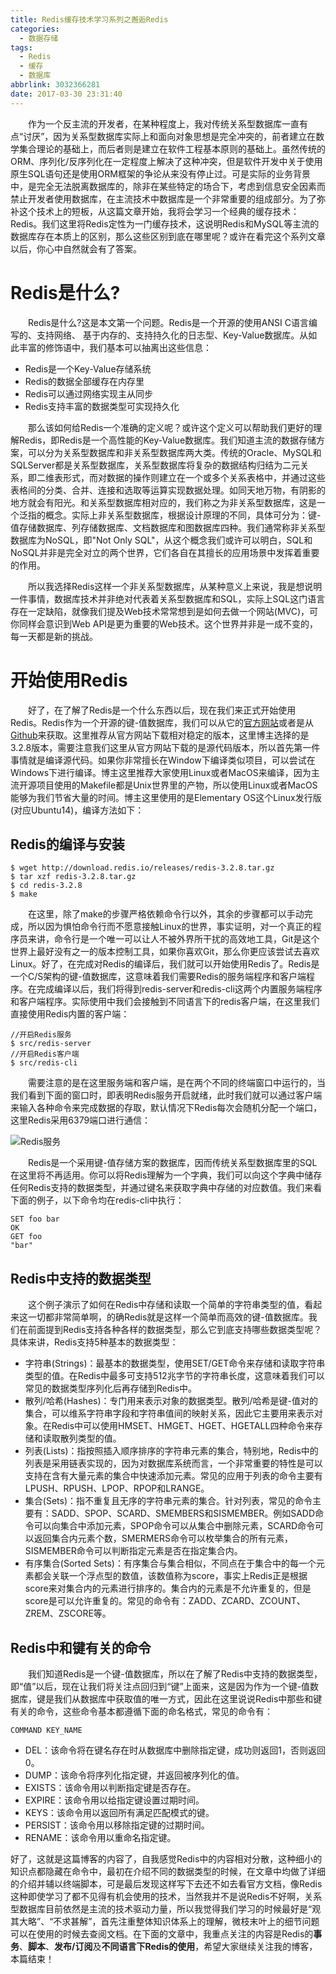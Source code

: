 ```yaml
---
title: Redis缓存技术学习系列之邂逅Redis
categories:
  - 数据存储
tags:
  - Redis
  - 缓存
  - 数据库
abbrlink: 3032366281
date: 2017-03-30 23:31:40
---
```

&emsp;&emsp;作为一个反主流的开发者，在某种程度上，我对传统关系型数据库一直有点“讨厌”，因为关系型数据库实际上和面向对象思想是完全冲突的，前者建立在数学集合理论的基础上，而后者则是建立在软件工程基本原则的基础上。虽然传统的ORM、序列化/反序列化在一定程度上解决了这种冲突，但是软件开发中关于使用原生SQL语句还是使用ORM框架的争论从来没有停止过。可是实际的业务背景中，是完全无法脱离数据库的，除非在某些特定的场合下，考虑到信息安全因素而禁止开发者使用数据库，在主流技术中数据库是一个非常重要的组成部分。为了弥补这个技术上的短板，从这篇文章开始，我将会学习一个经典的缓存技术：Redis。我们这里将Redis定性为一门缓存技术，这说明Redis和MySQL等主流的数据库存在本质上的区别，那么这些区别到底在哪里呢？或许在看完这个系列文章以后，你心中自然就会有了答案。

<!--more-->

# Redis是什么?
&emsp;&emsp;Redis是什么?这是本文第一个问题。Redis是一个开源的使用ANSI C语言编写的、支持网络、 基于内存的、支持持久化的日志型、Key-Value数据库。从如此丰富的修饰语中，我们基本可以抽离出这些信息：

* Redis是一个Key-Value存储系统
* Redis的数据全部缓存在内存里
* Redis可以通过网络实现主从同步
* Redis支持丰富的数据类型可实现持久化

  那么该如何给Redis一个准确的定义呢？或许这个定义可以帮助我们更好的理解Redis，即Redis是一个高性能的Key-Value数据库。我们知道主流的数据存储方案，可以分为关系型数据库和非关系型数据库两大类。传统的Oracle、MySQL和SQLServer都是关系型数据库，关系型数据库将复杂的数据结构归结为二元关系，即二维表形式，而对数据的操作则建立在一个或多个关系表格中，并通过这些表格间的分类、合并、连接和选取等运算实现数据处理。如同天地万物，有阴影的地方就会有阳光。和关系型数据库相对应的，我们称之为非关系型数据库，这是一个泛指的概念。实际上非关系型数据库，根据设计原理的不同，具体可分为：键-值存储数据库、列存储数据库、文档数据库和图数据库四种。我们通常称非关系型数据库为NoSQL，即"Not Only SQL"，从这个概念我们或许可以明白，SQL和NoSQL并非是完全对立的两个世界，它们各自在其擅长的应用场景中发挥着重要的作用。

  所以我选择Redis这样一个非关系型数据库，从某种意义上来说，我是想说明一件事情，数据库技术并非绝对代表着关系型数据库和SQL，实际上SQL这门语言存在一定缺陷，就像我们提及Web技术常常想到是如何去做一个网站(MVC)，可你同样会意识到Web API是更为重要的Web技术。这个世界并非是一成不变的，每一天都是新的挑战。

# 开始使用Redis
  好了，在了解了Redis是一个什么东西以后，现在我们来正式开始使用Redis。Redis作为一个开源的键-值数据库，我们可以从它的[官方网站](https://redis.io/)或者是从[Github](https://github.com/antirez/redis)来获取。这里推荐从官方网站下载相对稳定的版本，这里博主选择的是3.2.8版本，需要注意我们这里从官方网站下载的是源代码版本，所以首先第一件事情就是编译源代码。如果你非常擅长在Window下编译类似项目，可以尝试在Windows下进行编译。博主这里推荐大家使用Linux或者MacOS来编译，因为主流开源项目使用的Makefile都是Unix世界里的产物，所以使用Linux或者MacOS能够为我们节省大量的时间。博主这里使用的是Elementary OS这个Linux发行版(对应Ubuntu14)，编译方法如下：



## Redis的编译与安装

```
$ wget http://download.redis.io/releases/redis-3.2.8.tar.gz
$ tar xzf redis-3.2.8.tar.gz
$ cd redis-3.2.8
$ make
```
  在这里，除了make的步骤严格依赖命令行以外，其余的步骤都可以手动完成，所以因为惧怕命令行而不愿意接触Linux的世界，事实证明，对一个真正的程序员来讲，命令行是一个唯一可以让人不被外界所干扰的高效地工具，Git是这个世界上最好没有之一的版本控制工具，如果你喜欢Git，那么你更应该尝试去喜欢Linux。好了，在完成对Redis的编译后，我们就可以开始使用Redis了。Redis是一个C/S架构的键-值数据库，这意味着我们需要Redis的服务端程序和客户端程序。在完成编译以后，我们将得到redis-server和redis-cli这两个内置服务端程序和客户端程序。实际使用中我们会接触到不同语言下的redis客户端，在这里我们直接使用Redis内置的客户端：

```
//开启Redis服务
$ src/redis-server
//开启Redis客户端
$ src/redis-cli
```

  需要注意的是在这里服务端和客户端，是在两个不同的终端窗口中运行的，当我们看到下面的窗口时，即表明Redis服务开启就绪，此时我们就可以通过客户端来输入各种命令来完成数据的存取，默认情况下Redis每次会随机分配一个端口，这里Redis采用6379端口进行通信：

![Redis服务](http://img.blog.csdn.net/20170401211921407)

  Redis是一个采用键-值存储方案的数据库，因而传统关系型数据库里的SQL在这里将不再适用。你可以将Redis理解为一个字典，我们可以向这个字典中储存任何Redis支持的数据类型，并通过键名来获取字典中存储的对应数值。我们来看下面的例子，以下命令均在redis-cli中执行：

```
SET foo bar
OK
GET foo
"bar"
```

## Redis中支持的数据类型

  这个例子演示了如何在Redis中存储和读取一个简单的字符串类型的值，看起来这一切都非常简单啊，的确Redis就是这样一个简单而高效的键-值数据库。我们在前面提到Redis支持各种各样的数据类型，那么它到底支持哪些数据类型呢？具体来讲，Redis支持5种基本的数据类型：

* 字符串(Strings)：最基本的数据类型，使用SET/GET命令来存储和读取字符串类型的值。在Redis中最多可支持512兆字节的字符串长度，这意味着我们可以常见的数据类型序列化后再存储到Redis中。
* 散列/哈希(Hashes)：专门用来表示对象的数据类型。散列/哈希是键-值对的集合，可以维系字符串字段和字符串值间的映射关系，因此它主要用来表示对象。在Redis中可以使用HMSET、HMGET、HGET、HGETALL四种命令来存储和读取散列类型的值。
* 列表(Lists)：指按照插入顺序排序的字符串元素的集合，特别地，Redis中的列表是采用链表实现的，因为对数据库系统而言，一个非常重要的特性是可以支持在含有大量元素的集合中快速添加元素。常见的应用于列表的命令主要有LPUSH、RPUSH、LPOP、RPOP和LRANGE。
* 集合(Sets)：指不重复且无序的字符串元素的集合。针对列表，常见的命令主要有：SADD、SPOP、SCARD、SMEMBERS和SISMEMBER。例如SADD命令可以向集合中添加元素，SPOP命令可以从集合中删除元素，SCARD命令可以返回集合内元素个数，SMERMERS命令可以枚举集合的所有元素，SISMEMBER命令可以判断指定元素是否在指定集合内。
* 有序集合(Sorted Sets)：有序集合与集合相似，不同点在于集合中的每一个元素都会关联一个浮点型的数值，该数值称为score，事实上Redis正是根据score来对集合内的元素进行排序的。集合内的元素是不允许重复的，但是score是可以允许重复的。常见的命令有：ZADD、ZCARD、ZCOUNT、ZREM、ZSCORE等。


## Redis中和键有关的命令

  我们知道Redis是一个键-值数据库，所以在了解了Redis中支持的数据类型，即“值”以后，现在让我们将关注点回归到“键”上面来，这是因为作为一个键-值数据库，键是我们从数据库中获取值的唯一方式，因此在这里说说Redis中那些和键有关的命令，这些命令基本都遵循下面的命名格式，常见的命令有：

```
COMMAND KEY_NAME
```

* DEL：该命令将在键名存在时从数据库中删除指定键，成功则返回1，否则返回0。
* DUMP：该命令将序列化指定键，并返回被序列化的值。
* EXISTS：该命令用以判断指定键是否存在。
* EXPIRE：该命令用以给指定键设置过期时间。
* KEYS：该命令用以返回所有满足匹配模式的键。
* PERSIST：该命令用以移除指定键的过期时间。
* RENAME：该命令用以重命名指定键。

​        好了，这就是这篇博客的内容了，自我感觉Redis中的内容相对分散，这种细小的知识点都隐藏在命令中，最初在介绍不同的数据类型的时候，在文章中均做了详细的介绍并辅以终端脚本，可是最后发现这样写下去还不如去看官方文档，像Redis这种即使学习了都不见得有机会使用的技术，当然我并不是说Redis不好啊，关系型数据库目前依然是主流的技术驱动力量，所以我觉得我们学习的时候最好是“观其大略”、“不求甚解”，首先注重整体知识体系上的理解，微枝末叶上的细节问题可以在使用的时候去查阅文档。在下面的文章中，我重点关注的内容是Redis的**事务**、**脚本**、**发布/订阅**及**不同语言下Redis的使用**，希望大家继续关注我的博客，本篇结束！